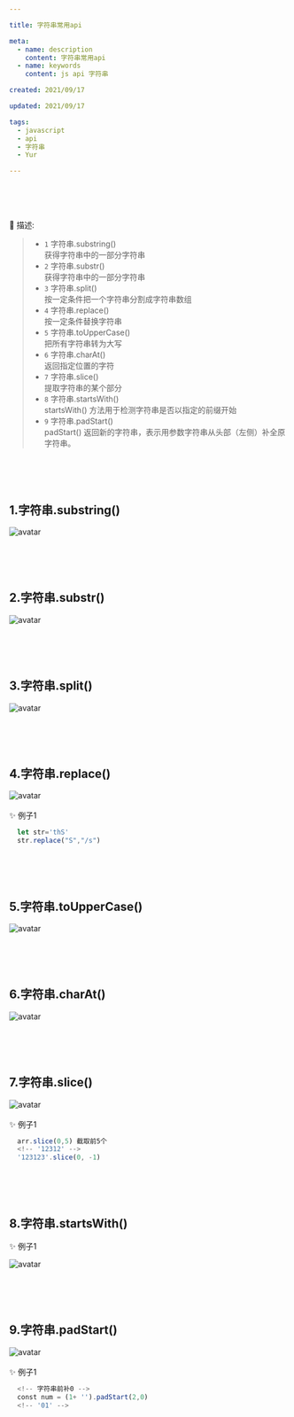 ```yaml
---

title: 字符串常用api

meta:
  - name: description
    content: 字符串常用api
  - name: keywords
    content: js api 字符串

created: 2021/09/17

updated: 2021/09/17

tags:
  - javascript
  - api
  - 字符串
  - Yur

---
```




<br/><br/><br/>

:tropical_drink: 描述:
> - `1` 字符串.substring()   
    获得字符串中的一部分字符串
> - `2` 字符串.substr()   
    获得字符串中的一部分字符串
> - `3` 字符串.split()   
    按一定条件把一个字符串分割成字符串数组
> - `4` 字符串.replace()   
    按一定条件替换字符串
> - `5` 字符串.toUpperCase()   
    把所有字符串转为大写
> - `6` 字符串.charAt()   
    返回指定位置的字符
> - `7` 字符串.slice()   
    提取字符串的某个部分
> - `8` 字符串.startsWith()   
    startsWith() 方法用于检测字符串是否以指定的前缀开始
> - `9` 字符串.padStart()   
    padStart() 返回新的字符串，表示用参数字符串从头部（左侧）补全原字符串。



<br/><br/><br/>

## 1.字符串.substring()  
![avatar](../img/javascript/j-stringApi/substring.png)

<br/><br/><br/>

## 2.字符串.substr()  
![avatar](../img/javascript/j-stringApi/substr.png)

<br/><br/><br/>

## 3.字符串.split() 
![avatar](../img/javascript/j-stringApi/split.png)

<br/><br/><br/>

## 4.字符串.replace() 
![avatar](../img/javascript/j-stringApi/replace.png)
<br/><br/>
:sparkles: 例子1
``` js
  let str='thS'
  str.replace("S","/s")
```

<br/><br/><br/>

## 5.字符串.toUpperCase() 
![avatar](../img/javascript/j-stringApi/toUpperCase.png)

<br/><br/><br/>

## 6.字符串.charAt() 
![avatar](../img/javascript/j-stringApi/charAt.png)

<br/><br/><br/>

## 7.字符串.slice() 
![avatar](../img/javascript/j-stringApi/slice.png)
<br/><br/>
:sparkles: 例子1   
``` js
  arr.slice(0,5) 截取前5个
  <!-- '12312' -->
  '123123'.slice(0, -1)
```
<br/><br/><br/>

## 8.字符串.startsWith() 
:sparkles: 例子1   

![avatar](../img/javascript/j-stringApi/startsWith.png)

<br/><br/><br/>

## 9.字符串.padStart() 
![avatar](../img/javascript/j-stringApi/padStart.png)
<br/><br/>
:sparkles: 例子1   
``` js
  <!-- 字符串前补0 -->
  const num = (1+ '').padStart(2,0)
  <!-- '01' -->
```

<br/><br/><br/>



